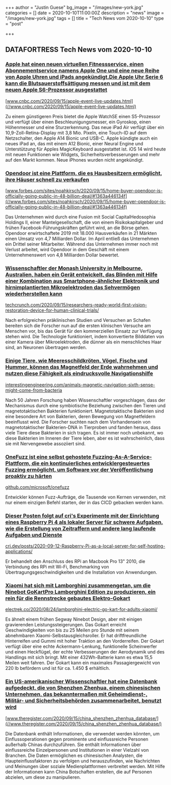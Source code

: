 +++
author = "Justin Guese"
bg_image = "/images/new-york.jpg"
categories = []
date = 2020-10-10T11:00:00Z
description = "news"
image = "/images/new-york.jpg"
tags = []
title = "Tech News vom 2020-10-10"
type = "post"

+++

        
## DATAFORTRESS Tech News vom 2020-10-10

### [Apple hat einen neuen virtuellen Fitnessservice, einen Abonnementservice namens Apple One und eine neue Reihe von Apple Uhren und iPads angekündigt.Die Apple Uhr Serie 6 kann die Blutsauerstoffsättigung messen und ist mit dem neuen Apple S6-Prozessor ausgestattet](//www.cnbc.com/2020/09/15/apple-event-live-updates.html)


[www.cnbc.com/2020/09/15/apple-event-live-updates.html](//www.cnbc.com/2020/09/15/apple-event-live-updates.html)


Zu einem günstigeren Preis bietet die Apple WatchSE einen S5-Prozessor und verfügt über einen Beschleunigungsmesser, ein Gyroskop, einen Höhenmesser und eine Sturzerkennung. Das neue iPad Air verfügt über ein 10,9-Zoll-Retina-Display mit 3,8 Mio. Pixeln, eine Touch-ID auf dem Netzschalter, den Apple A14 Bionic und USB-C. Apple kündigte auch ein neues iPad an, das mit einem A12 Bionic, einer Neural Engine und Unterstützung für Apples MagicKeyboard ausgestattet ist. iOS 14 wird heute mit neuen Funktionen wie Widgets, Sicherheitsverbesserungen und mehr auf den Markt kommen. Neue iPhones wurden nicht angekündigt.


### [Opendoor ist eine Plattform, die es Hausbesitzern ermöglicht, ihre Häuser schnell zu verkaufen](//www.forbes.com/sites/noahkirsch/2020/09/15/home-buyer-opendoor-is-officially-going-public-in-48-billion-deal/#1363a446134f)


[www.forbes.com/sites/noahkirsch/2020/09/15/home-buyer-opendoor-is-officially-going-public-in-48-billion-deal/#1363a446134f](//www.forbes.com/sites/noahkirsch/2020/09/15/home-buyer-opendoor-is-officially-going-public-in-48-billion-deal/#1363a446134f)


Das Unternehmen wird durch eine Fusion mit Social CapitalHedosophia Holdings II, einer Mantelgesellschaft, die von einem Risikokapitalgeber und frühen Facebook-Führungskräften geführt wird, an die Börse gehen. Opendoor erwirtschaftete 2019 mit 18.000 Hausverkäufen in 21 Märkten einen Umsatz von 4,7 Milliarden Dollar. Im April entließ das Unternehmen ein Drittel seiner Mitarbeiter. Während das Unternehmen immer noch mit Verlust arbeitet, wird Opendoor in dem Geschäft mit einem Unternehmenswert von 4,8 Milliarden Dollar bewertet.


### [Wissenschaftler der Monash University in Melbourne, Australien, haben ein Gerät entwickelt, das Blinden mit Hilfe einer Kombination aus Smartphone-ähnlicher Elektronik und hirnimplantierten Mikroelektroden das Sehvermögen wiederherstellen kann](//techcrunch.com/2020/09/15/researchers-ready-world-first-vision-restoration-device-for-human-clinical-trials/)


[techcrunch.com/2020/09/15/researchers-ready-world-first-vision-restoration-device-for-human-clinical-trials/](//techcrunch.com/2020/09/15/researchers-ready-world-first-vision-restoration-device-for-human-clinical-trials/)


Nach erfolgreichen präklinischen Studien und Versuchen an Schafen bereiten sich die Forscher nun auf die ersten klinischen Versuche am Menschen vor, bis das Gerät für den kommerziellen Einsatz zur Verfügung stehen wird. Die Technologie funktioniert, indem konvertierte Bilddaten von einer Kamera über Mikroelektroden, die dünner als ein menschliches Haar sind, an Neuronen übertragen werden.


### [Einige Tiere, wie Meeresschildkröten, Vögel, Fische und Hummer, können das Magnetfeld der Erde wahrnehmen und nutzen diese Fähigkeit als eindrucksvolle Navigationshilfe](//interestingengineering.com/animals-magnetic-navigation-sixth-sense-might-come-from-bacteria)


[interestingengineering.com/animals-magnetic-navigation-sixth-sense-might-come-from-bacteria](//interestingengineering.com/animals-magnetic-navigation-sixth-sense-might-come-from-bacteria)


Nach 50 Jahren Forschung haben Wissenschaftler vorgeschlagen, dass der Mechanismus durch eine symbiotische Beziehung zwischen den Tieren und magnetotaktischen Bakterien funktioniert. Magnetotaktische Bakterien sind eine besondere Art von Bakterien, deren Bewegung von Magnetfeldern beeinflusst wird. Die Forscher suchten nach dem Vorhandensein von magnetotaktischer Bakterien-DNA in Tierproben und fanden heraus, dass viele Tiere diese Bakterien in sich tragen. Es ist immer noch unbekannt, wo diese Bakterien im Inneren der Tiere leben, aber es ist wahrscheinlich, dass sie mit Nervengewebe assoziiert sind.


### [OneFuzz ist eine selbst gehostete Fuzzing-As-A-Service-Plattform, die ein kontinuierliches entwicklergesteuertes Fuzzing ermöglicht, um Software vor der Veröffentlichung proaktiv zu härten](//github.com/microsoft/onefuzz)


[github.com/microsoft/onefuzz](//github.com/microsoft/onefuzz)


Entwickler können Fuzz-Aufträge, die Tausende von Kernen verwenden, mit nur einem einzigen Befehl starten, der in das CICD gebacken werden kann.


### [Dieser Posten folgt auf cri's Experimente mit der Einrichtung eines Raspberry Pi 4 als lokaler Server für schwere Aufgaben, wie die Erstellung von Zeitraffern und andere lang laufende Aufgaben und Dienste](//cri.dev/posts/2020-09-12-Raspberry-Pi-as-a-local-server-for-self-hosting-applications/)


[cri.dev/posts/2020-09-12-Raspberry-Pi-as-a-local-server-for-self-hosting-applications/](//cri.dev/posts/2020-09-12-Raspberry-Pi-as-a-local-server-for-self-hosting-applications/)


Er behandelt den Anschluss des RPi an Macbook Pro 13" 2010, die Verbindung des RPi mit Wi-Fi, Benchmarking von Übertragungsgeschwindigkeiten und die Installation von Anwendungen.


### [Xiaomi hat sich mit Lamborghini zusammengetan, um die Ninebot GoKartPro Lamborghini Edition zu produzieren, ein rein für die Rennstrecke gebautes Elektro-Gokart](//electrek.co/2020/08/24/lamborghini-electric-go-kart-for-adults-xiaomi/)


[electrek.co/2020/08/24/lamborghini-electric-go-kart-for-adults-xiaomi/](//electrek.co/2020/08/24/lamborghini-electric-go-kart-for-adults-xiaomi/)


Es ähnelt einem frühen Segway Ninebot Design, aber mit einigen gravierenden Leistungssteigerungen. Das Gokart erreicht Geschwindigkeiten von bis zu 25 Meilen pro Stunde mit seinem abnehmbaren Xiaomi-Selbstausgleichsroller. Er hat driftfreundliche Hinterreifen und Gummi mit hoher Traktion an den Vorderreifen. Der Gokart verfügt über eine echte Ackermann-Lenkung, funktionelle Scheinwerfer und einen Heckflügel, der echte Verbesserungen der Aerodynamik und des Handlings mit sich bringt. Mit einer 432Wh-Batterie kann es etwa 15,5 Meilen weit fahren. Der Gokart kann ein maximales Passagiergewicht von 220 lb befördern und ist für ca. 1.450 $ erhältlich.


### [Ein US-amerikanischer Wissenschaftler hat eine Datenbank aufgedeckt, die von Shenzhen Zhenhua, einem chinesischen Unternehmen, das bekanntermaßen mit Geheimdienst-, Militär- und Sicherheitsbehörden zusammenarbeitet, benutzt wird](//www.theregister.com/2020/09/15/china_shenzhen_zhenhua_database/)


[www.theregister.com/2020/09/15/china_shenzhen_zhenhua_database/](//www.theregister.com/2020/09/15/china_shenzhen_zhenhua_database/)


Die Datenbank enthält Informationen, die verwendet werden könnten, um Einflussoperationen gegen prominente und einflussreiche Personen außerhalb Chinas durchzuführen. Sie enthält Informationen über einflussreiche Einzelpersonen und Institutionen in einer Vielzahl von Branchen. Die Daten ermöglichen es chinesischen Analysten, die Haupteinflussfaktoren zu verfolgen und herauszufinden, wie Nachrichten und Meinungen über soziale Medienplattformen verbreitet werden. Mit Hilfe der Informationen kann China Botschaften erstellen, die auf Personen abzielen, um diese zu manipulieren.
